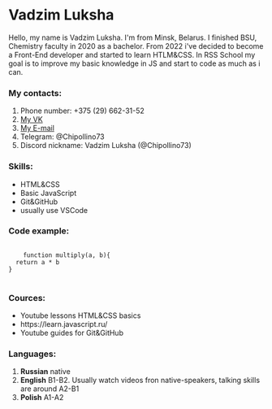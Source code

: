 <h1>Vadzim Luksha</h1>

<p>Hello, my name is Vadzim Luksha. I'm from Minsk, Belarus. I finished BSU, Chemistry faculty in 2020 as a bachelor. 
	From 2022 i've decided to become a Front-End developer and started to learn HTLM&CSS. 
	In RSS School my goal is to improve my basic knowledge in JS and start to code as much as i can.</p>

<h3>My contacts:</h3>
<ol>
	<li> Phone number: +375 (29) 662-31-52</li>
	<li>
		<a href="https://vk.com/chipollino_73" target=_blank>My VK</a>
	</li>
	<li>
		<a href="mailto:vadzimluksha73@gmail.com" target=_blank>My E-mail</a>
	</li>
	<li>Telegram: @Chipollino73</li>
	<li>Discord nickname: Vadzim Luksha (@Chipollino73)</li>
</ol>

<h3>Skills:</h3>
<ul>
	<li>HTML&CSS</li>
	<li>Basic JavaScript</li>
	<li>Git&GitHub</li>
	<li>usually use VSCode</li>
</ul>

<h3>Code example:</h3>
<pre>
<code>
	function multiply(a, b){
  return a * b
}
</code>
</pre>

<h3>Cources:</h3>
<ul>
	<li>Youtube lessons HTML&CSS basics</li>
	<li>https://learn.javascript.ru/</li>
	<li>Youtube guides for Git&GitHub</li>
</ul>

<h3>Languages:</h3>
<ol>
	<li><b>Russian</b> native</li>
	<li><b>English</b> B1-B2. Usually watch videos fron native-speakers, talking skills are around A2-B1</li>
	<li><b>Polish</b> A1-A2</li>
</ol>
